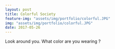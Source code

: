 ```yaml
---
layout: post
title: Colorful Society
feature-img: "assets/img/portfolio/colorful.JPG"
img: "assets/img/portfolio/colorful.JPG"
date: 2017-05-26
---
```


Look around you. What color are you wearing ? 

